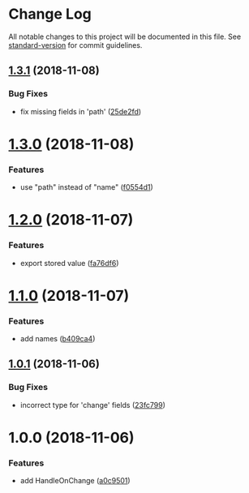 # Change Log

All notable changes to this project will be documented in this file. See [standard-version](https://github.com/conventional-changelog/standard-version) for commit guidelines.

<a name="1.3.1"></a>

## [1.3.1](https://github.com/LeDDGroup/handle-data-change/compare/v1.3.0...v1.3.1) (2018-11-08)

### Bug Fixes

- fix missing fields in 'path' ([25de2fd](https://github.com/LeDDGroup/handle-data-change/commit/25de2fd))

<a name="1.3.0"></a>

# [1.3.0](https://github.com/LeDDGroup/handle-data-change/compare/v1.2.0...v1.3.0) (2018-11-08)

### Features

- use "path" instead of "name" ([f0554d1](https://github.com/LeDDGroup/handle-data-change/commit/f0554d1))

<a name="1.2.0"></a>

# [1.2.0](https://github.com/LeDDGroup/handle-data-change/compare/v1.1.0...v1.2.0) (2018-11-07)

### Features

- export stored value ([fa76df6](https://github.com/LeDDGroup/handle-data-change/commit/fa76df6))

<a name="1.1.0"></a>

# [1.1.0](https://github.com/LeDDGroup/handle-data-change/compare/v1.0.1...v1.1.0) (2018-11-07)

### Features

- add names ([b409ca4](https://github.com/LeDDGroup/handle-data-change/commit/b409ca4))

<a name="1.0.1"></a>

## [1.0.1](https://github.com/LeDDGroup/handle-data-change/compare/v1.0.0...v1.0.1) (2018-11-06)

### Bug Fixes

- incorrect type for 'change' fields ([23fc799](https://github.com/LeDDGroup/handle-data-change/commit/23fc799))

<a name="1.0.0"></a>

# 1.0.0 (2018-11-06)

### Features

- add HandleOnChange ([a0c9501](https://github.com/LeDDGroup/handle-data-change/commit/a0c9501))
